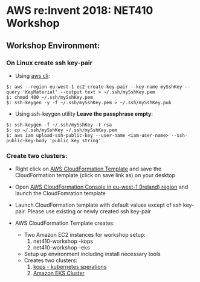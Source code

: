 # AWS re:Invent 2018: NET410 Workshop

## Workshop Environment:

### On Linux create ssh key-pair

- Using [aws cli](https://docs.aws.amazon.com/cli/latest/userguide/cli-ec2-keypairs.html):
```
$: aws --region eu-west-1 ec2 create-key-pair --key-name mySshKey --query 'KeyMaterial' --output text > ~/.ssh/mySshKey.pem
$: chmod 400 ~/.ssh/mySshKey.pem
$: ssh-keygen -y -f ~/.ssh/mySshKey.pem > ~/.ssh/mySshKey.pub
```

- Using ssh-keygen utility **Leave the passphrase empty**:
```
$: ssh-keygen -f ~/.ssh/mySshKey -t rsa
$: cp ~/.ssh/mySshKey ~/.ssh/mySshKey.pem
$: aws iam upload-ssh-public-key --user-name <iam-user-name> --ssh-public-key-body 'public key string'
```

### Create two clusters:

- Right click on [AWS CloudFormation Template](https://s3-eu-west-1.amazonaws.com/net410-workshop-eu-west-1/net410-workshop-setup.json) and save the CloudFormation template (click on save link as) on your desktop
- Open [AWS CloudFormation Console in eu-west-1 (Ireland) region](https://eu-west-1.console.aws.amazon.com/cloudformation/) and launch the CloudFomration template
- Launch CloudFormation template with default values except of ssh key-pair. Please use existing or newly created ssh key-pair

- AWS CloudFormation Template creates:
  - Two Amazon EC2 instances for workshop setup:
    1. net410-workshop -kops
    2. net410-workshop -eks
  - Setup up environment including install necessary tools
  - Creates two clusters:
    1. [kops - kubernetes sperations](https://github.com/kubernetes/kops/blob/master/README.md)
    2. [Amazon EKS Cluster](https://aws.amazon.com/eks/)


